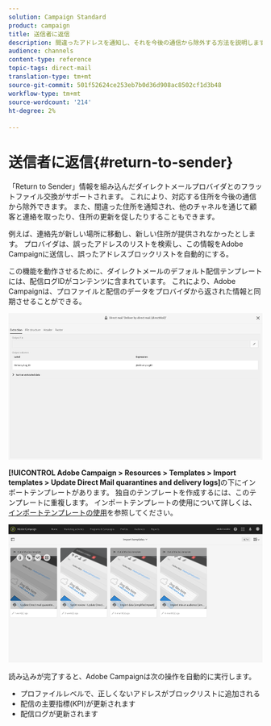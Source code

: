 ```yaml
---
solution: Campaign Standard
product: campaign
title: 送信者に返信
description: 間違ったアドレスを通知し、それを今後の通信から除外する方法を説明します。
audience: channels
content-type: reference
topic-tags: direct-mail
translation-type: tm+mt
source-git-commit: 501f52624ce253eb7b0d36d908ac8502cf1d3b48
workflow-type: tm+mt
source-wordcount: '214'
ht-degree: 2%

---
```



# 送信者に返信{#return-to-sender}

「Return to Sender」情報を組み込んだダイレクトメールプロバイダとのフラットファイル交換がサポートされます。 これにより、対応する住所を今後の通信から除外できます。 また、間違った住所を通知され、他のチャネルを通じて顧客と連絡を取ったり、住所の更新を促したりすることもできます。

例えば、連絡先が新しい場所に移動し、新しい住所が提供されなかったとします。 プロバイダは、誤ったアドレスのリストを検索し、この情報をAdobe Campaignに送信し、誤ったアドレスブロックリストを自動的にする。

この機能を動作させるために、ダイレクトメールのデフォルト配信テンプレートには、配信ログIDがコンテンツに含まれています。 これにより、Adobe Campaignは、プロファイルと配信のデータをプロバイダから返された情報と同期させることができる。

![](assets/direct_mail_return_sender_1.png)

**[!UICONTROL Adobe Campaign > Resources > Templates > Import templates > Update Direct Mail quarantines and delivery logs]**&#x200B;の下にインポートテンプレートがあります。 独自のテンプレートを作成するには、このテンプレートに重複します。 インポートテンプレートの使用について詳しくは、[インポートテンプレートの使用](../../automating/using/importing-data-with-import-templates.md#setting-up-import-templates)を参照してください。

![](assets/direct_mail_return_sender_2.png)

読み込みが完了すると、Adobe Campaignは次の操作を自動的に実行します。

* プロファイルレベルで、正しくないアドレスがブロックリストに追加される
* 配信の主要指標(KPI)が更新されます
* 配信ログが更新されます
